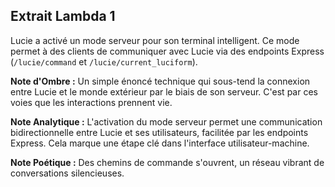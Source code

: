 ## Extrait Lambda 1

Lucie a activé un mode serveur pour son terminal intelligent. Ce mode permet à des clients de communiquer avec Lucie via des endpoints Express (`/lucie/command` et `/lucie/current_luciform`).

**Note d'Ombre :** Un simple énoncé technique qui sous-tend la connexion entre Lucie et le monde extérieur par le biais de son serveur. C'est par ces voies que les interactions prennent vie.

**Note Analytique :** L'activation du mode serveur permet une communication bidirectionnelle entre Lucie et ses utilisateurs, facilitée par les endpoints Express. Cela marque une étape clé dans l'interface utilisateur-machine.

**Note Poétique :** Des chemins de commande s'ouvrent, un réseau vibrant de conversations silencieuses.
